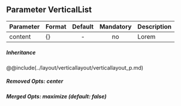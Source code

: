 ## Parameter VerticalList
|	Parameter			|			Format			|	Default					|	Mandatory	|	Description				| 
|		---				|			---				|	:---:					|	:---:		|		---					|
|	content	|	{}	|	-	|	no	|	Lorem	|


##### Inheritance
@@include(../layout/verticallayout/verticallayout_p.md)

##### Removed Opts: center

##### Merged Opts: maximize (default: false)